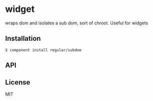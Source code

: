 
# widget

  wraps dom and isolates a sub dom, sort of chroot. Useful for widgets

## Installation

    $ component install regular/subdom

## API

   

## License

  MIT
